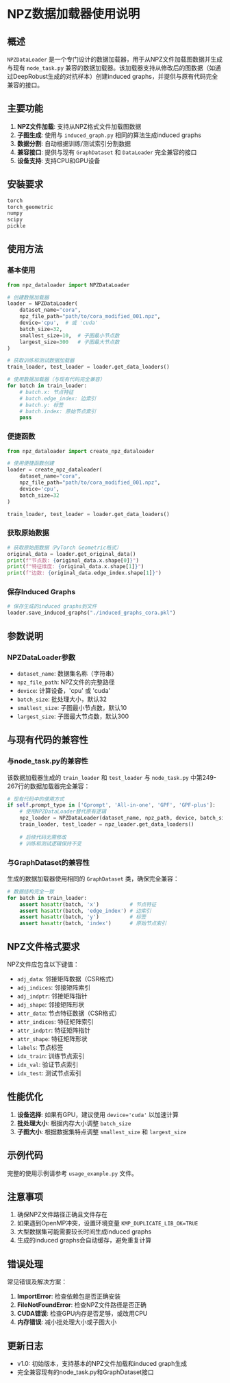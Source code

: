 # NPZ数据加载器使用说明

## 概述

`NPZDataLoader` 是一个专门设计的数据加载器，用于从NPZ文件加载图数据并生成与现有 `node_task.py` 兼容的数据加载器。该加载器支持从修改后的图数据（如通过DeepRobust生成的对抗样本）创建induced graphs，并提供与原有代码完全兼容的接口。

## 主要功能

1. **NPZ文件加载**: 支持从NPZ格式文件加载图数据
2. **子图生成**: 使用与 `induced_graph.py` 相同的算法生成induced graphs
3. **数据分割**: 自动根据训练/测试索引分割数据
4. **兼容接口**: 提供与现有 `GraphDataset` 和 `DataLoader` 完全兼容的接口
5. **设备支持**: 支持CPU和GPU设备

## 安装要求

```python
torch
torch_geometric
numpy
scipy
pickle
```

## 使用方法

### 基本使用

```python
from npz_dataloader import NPZDataLoader

# 创建数据加载器
loader = NPZDataLoader(
    dataset_name="cora",
    npz_file_path="path/to/cora_modified_001.npz",
    device='cpu',  # 或 'cuda'
    batch_size=32,
    smallest_size=10,  # 子图最小节点数
    largest_size=300   # 子图最大节点数
)

# 获取训练和测试数据加载器
train_loader, test_loader = loader.get_data_loaders()

# 使用数据加载器（与现有代码完全兼容）
for batch in train_loader:
    # batch.x: 节点特征
    # batch.edge_index: 边索引
    # batch.y: 标签
    # batch.index: 原始节点索引
    pass
```

### 便捷函数

```python
from npz_dataloader import create_npz_dataloader

# 使用便捷函数创建
loader = create_npz_dataloader(
    dataset_name="cora",
    npz_file_path="path/to/cora_modified_001.npz",
    device='cpu',
    batch_size=32
)

train_loader, test_loader = loader.get_data_loaders()
```

### 获取原始数据

```python
# 获取原始图数据（PyTorch Geometric格式）
original_data = loader.get_original_data()
print(f"节点数: {original_data.x.shape[0]}")
print(f"特征维度: {original_data.x.shape[1]}")
print(f"边数: {original_data.edge_index.shape[1]}")
```

### 保存Induced Graphs

```python
# 保存生成的induced graphs到文件
loader.save_induced_graphs("./induced_graphs_cora.pkl")
```

## 参数说明

### NPZDataLoader参数

- `dataset_name`: 数据集名称（字符串）
- `npz_file_path`: NPZ文件的完整路径
- `device`: 计算设备，'cpu' 或 'cuda'
- `batch_size`: 批处理大小，默认32
- `smallest_size`: 子图最小节点数，默认10
- `largest_size`: 子图最大节点数，默认300

## 与现有代码的兼容性

### 与node_task.py的兼容性

该数据加载器生成的 `train_loader` 和 `test_loader` 与 `node_task.py` 中第249-267行的数据加载器完全兼容：

```python
# 现有代码中的使用方式
if self.prompt_type in ['Gprompt', 'All-in-one', 'GPF', 'GPF-plus']:
    # 使用NPZDataLoader替代原有逻辑
    npz_loader = NPZDataLoader(dataset_name, npz_path, device, batch_size)
    train_loader, test_loader = npz_loader.get_data_loaders()
    
    # 后续代码无需修改
    # 训练和测试逻辑保持不变
```

### 与GraphDataset的兼容性

生成的数据加载器使用相同的 `GraphDataset` 类，确保完全兼容：

```python
# 数据结构完全一致
for batch in train_loader:
    assert hasattr(batch, 'x')          # 节点特征
    assert hasattr(batch, 'edge_index') # 边索引
    assert hasattr(batch, 'y')          # 标签
    assert hasattr(batch, 'index')      # 原始节点索引
```

## NPZ文件格式要求

NPZ文件应包含以下键值：

- `adj_data`: 邻接矩阵数据（CSR格式）
- `adj_indices`: 邻接矩阵索引
- `adj_indptr`: 邻接矩阵指针
- `adj_shape`: 邻接矩阵形状
- `attr_data`: 节点特征数据（CSR格式）
- `attr_indices`: 特征矩阵索引
- `attr_indptr`: 特征矩阵指针
- `attr_shape`: 特征矩阵形状
- `labels`: 节点标签
- `idx_train`: 训练节点索引
- `idx_val`: 验证节点索引
- `idx_test`: 测试节点索引

## 性能优化

1. **设备选择**: 如果有GPU，建议使用 `device='cuda'` 以加速计算
2. **批处理大小**: 根据内存大小调整 `batch_size`
3. **子图大小**: 根据数据集特点调整 `smallest_size` 和 `largest_size`

## 示例代码

完整的使用示例请参考 `usage_example.py` 文件。

## 注意事项

1. 确保NPZ文件路径正确且文件存在
2. 如果遇到OpenMP冲突，设置环境变量 `KMP_DUPLICATE_LIB_OK=TRUE`
3. 大型数据集可能需要较长时间生成induced graphs
4. 生成的induced graphs会自动缓存，避免重复计算

## 错误处理

常见错误及解决方案：

1. **ImportError**: 检查依赖包是否正确安装
2. **FileNotFoundError**: 检查NPZ文件路径是否正确
3. **CUDA错误**: 检查GPU内存是否足够，或改用CPU
4. **内存错误**: 减小批处理大小或子图大小

## 更新日志

- v1.0: 初始版本，支持基本的NPZ文件加载和induced graph生成
- 完全兼容现有的node_task.py和GraphDataset接口